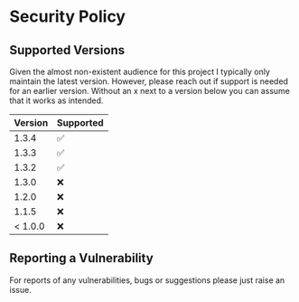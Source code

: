 # Security Policy

## Supported Versions

Given the almost non-existent audience for this project I typically only maintain the
latest version. However, please reach out if support is needed for an earlier version.
Without an x next to a version below you can assume that it works as intended.

| Version | Supported          |
|---------|--------------------|
| 1.3.4   | :white_check_mark: |
| 1.3.3   | :white_check_mark: |
| 1.3.2   | :white_check_mark: |
| 1.3.0   | :x:                |
| 1.2.0   | :x:                |
| 1.1.5   | :x:                |
| < 1.0.0 | :x:                |

## Reporting a Vulnerability

For reports of any vulnerabilities, bugs or suggestions please just raise an issue.
